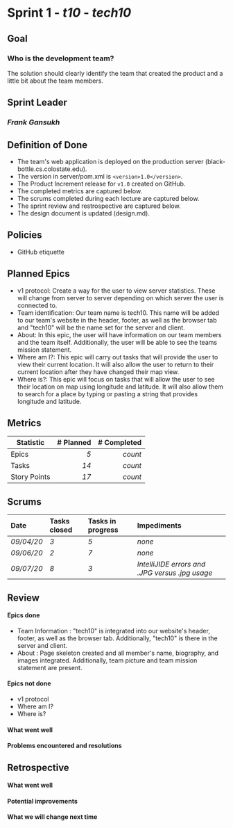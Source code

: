 # Sprint 1 - *t10* - *tech10*

## Goal
### Who is the development team?
The solution should clearly identify the team that created the product and a little bit about the team members.

## Sprint Leader
### *Frank Gansukh*

## Definition of Done

* The team's web application is deployed on the production server (black-bottle.cs.colostate.edu).
* The version in server/pom.xml is `<version>1.0</version>`.
* The Product Increment release for `v1.0` created on GitHub.
* The completed metrics are captured below.
* The scrums completed during each lecture are captured below.
* The sprint review and restrospective are captured below.
* The design document is updated (design.md).


## Policies

* GitHub etiquette


## Planned Epics

- v1 protocol: Create a way for the user to view server statistics. These will change from server to server depending on which server the user is connected to.
- Team identification: Our team name is tech10. This name will be added to our team's website in the header, footer, as well as the browser tab and "tech10" will be 
the name set for the server and client. 
- About: In this epic, the user will have information on our team members and the team itself. Additionally, the user will be able to see the teams mission statement.
- Where am I?: This epic will carry out tasks that will provide the user to view their current location. It will also allow the user to return to their current location after they have changed their map view.
- Where is?: This epic will focus on tasks that will allow the user to see their location on map using longitude and latitude. It will also allow them to search   for a place by typing or pasting a string that provides longitude and latitude.

## Metrics

| Statistic | # Planned | # Completed |
| --- | ---: | ---: |
| Epics | *5* | *count* |
| Tasks |  *14*   | *count* | 
| Story Points |  *17*  | *count* | 


## Scrums

| Date | Tasks closed  | Tasks in progress | Impediments |
| :--- | :--- | :--- | :--- |
| *09/04/20* | *3* | *5* | *none* | 
| *09/06/20* | *2* | *7*| *none* |
| *09/07/20* | *8* | *3* | *IntelliJIDE errors and .JPG versus .jpg usage* |


## Review

#### Epics done  
 - Team Information : "tech10" is integrated into our website's header, footer, as well as the browser tab. Additionally, "tech10" is there in the server and client.
 - About : Page skeleton created and all member's name, biography, and images integrated. Additionally, team picture and team mission statement are present.

#### Epics not done 
 - v1 protocol
 - Where am I?
 - Where is?

#### What went well

#### Problems encountered and resolutions


## Retrospective

#### What went well

#### Potential improvements

#### What we will change next time

